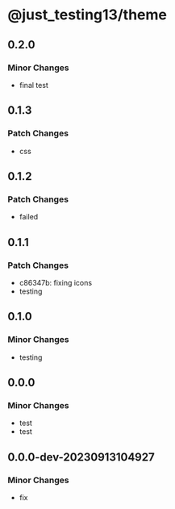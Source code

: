 # @just_testing13/theme

## 0.2.0

### Minor Changes

- final test

## 0.1.3

### Patch Changes

- css

## 0.1.2

### Patch Changes

- failed

## 0.1.1

### Patch Changes

- c86347b: fixing icons
- testing

## 0.1.0

### Minor Changes

- testing

## 0.0.0

### Minor Changes

- test
- test

## 0.0.0-dev-20230913104927

### Minor Changes

- fix

